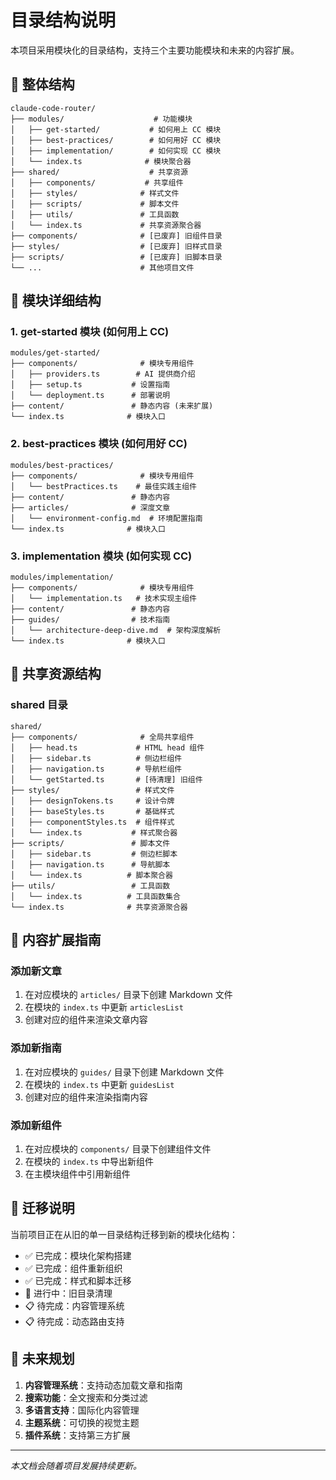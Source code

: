 # 目录结构说明

本项目采用模块化的目录结构，支持三个主要功能模块和未来的内容扩展。

## 📁 整体结构

```
claude-code-router/
├── modules/                    # 功能模块
│   ├── get-started/           # 如何用上 CC 模块
│   ├── best-practices/        # 如何用好 CC 模块
│   ├── implementation/        # 如何实现 CC 模块
│   └── index.ts              # 模块聚合器
├── shared/                    # 共享资源
│   ├── components/           # 共享组件
│   ├── styles/              # 样式文件
│   ├── scripts/             # 脚本文件
│   ├── utils/               # 工具函数
│   └── index.ts             # 共享资源聚合器
├── components/              # [已废弃] 旧组件目录
├── styles/                  # [已废弃] 旧样式目录
├── scripts/                 # [已废弃] 旧脚本目录
└── ...                      # 其他项目文件
```

## 🚀 模块详细结构

### 1. get-started 模块 (如何用上 CC)

```
modules/get-started/
├── components/              # 模块专用组件
│   ├── providers.ts        # AI 提供商介绍
│   ├── setup.ts           # 设置指南
│   └── deployment.ts      # 部署说明
├── content/               # 静态内容 (未来扩展)
└── index.ts              # 模块入口
```

### 2. best-practices 模块 (如何用好 CC)

```
modules/best-practices/
├── components/              # 模块专用组件
│   └── bestPractices.ts    # 最佳实践主组件
├── content/               # 静态内容
├── articles/              # 深度文章
│   └── environment-config.md  # 环境配置指南
└── index.ts              # 模块入口
```

### 3. implementation 模块 (如何实现 CC)

```
modules/implementation/
├── components/              # 模块专用组件
│   └── implementation.ts   # 技术实现主组件
├── content/               # 静态内容
├── guides/                # 技术指南
│   └── architecture-deep-dive.md  # 架构深度解析
└── index.ts              # 模块入口
```

## 🔧 共享资源结构

### shared 目录

```
shared/
├── components/              # 全局共享组件
│   ├── head.ts             # HTML head 组件
│   ├── sidebar.ts          # 侧边栏组件
│   ├── navigation.ts       # 导航栏组件
│   └── getStarted.ts       # [待清理] 旧组件
├── styles/                 # 样式文件
│   ├── designTokens.ts     # 设计令牌
│   ├── baseStyles.ts       # 基础样式
│   ├── componentStyles.ts  # 组件样式
│   └── index.ts           # 样式聚合器
├── scripts/               # 脚本文件
│   ├── sidebar.ts         # 侧边栏脚本
│   ├── navigation.ts      # 导航脚本
│   └── index.ts          # 脚本聚合器
├── utils/                 # 工具函数
│   └── index.ts          # 工具函数集合
└── index.ts              # 共享资源聚合器
```

## 📝 内容扩展指南

### 添加新文章

1. 在对应模块的 `articles/` 目录下创建 Markdown 文件
2. 在模块的 `index.ts` 中更新 `articlesList`
3. 创建对应的组件来渲染文章内容

### 添加新指南

1. 在对应模块的 `guides/` 目录下创建 Markdown 文件
2. 在模块的 `index.ts` 中更新 `guidesList`
3. 创建对应的组件来渲染指南内容

### 添加新组件

1. 在对应模块的 `components/` 目录下创建组件文件
2. 在模块的 `index.ts` 中导出新组件
3. 在主模块组件中引用新组件

## 🔄 迁移说明

当前项目正在从旧的单一目录结构迁移到新的模块化结构：

- ✅ 已完成：模块化架构搭建
- ✅ 已完成：组件重新组织
- ✅ 已完成：样式和脚本迁移
- 🔄 进行中：旧目录清理
- 📋 待完成：内容管理系统
- 📋 待完成：动态路由支持

## 🎯 未来规划

1. **内容管理系统**：支持动态加载文章和指南
2. **搜索功能**：全文搜索和分类过滤
3. **多语言支持**：国际化内容管理
4. **主题系统**：可切换的视觉主题
5. **插件系统**：支持第三方扩展

---

*本文档会随着项目发展持续更新。*

